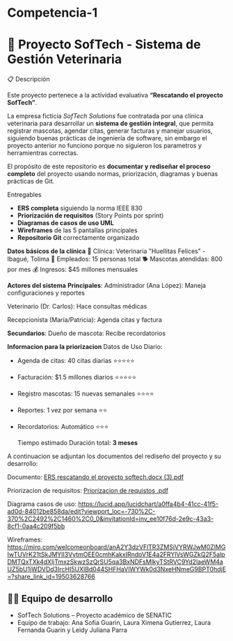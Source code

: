 # Competencia-1
# 🐾 Proyecto SofTech - Sistema de Gestión Veterinaria

 📋 Descripción
 
Este proyecto pertenece a la actividad evaluativa **“Rescatando el proyecto SofTech”**.  

La empresa ficticia *SofTech Solutions* fue contratada por una clínica veterinaria para desarrollar un **sistema de gestión integral**, que permita registrar mascotas, agendar citas, generar facturas y manejar usuarios, siguiendo buenas prácticas de ingeniería de software, sin embargo el proyecto anterior no funciono porque no siguieron los parametros y herramientras correctas.

El propósito de este repositorio es **documentar y rediseñar el proceso completo** del proyecto usando normas, priorización, diagramas y buenas prácticas de Git.

 Entregables
- **ERS completa** siguiendo la norma IEEE 830  
- **Priorización de requisitos** (Story Points por sprint)  
- **Diagramas de casos de uso UML**  
- **Wireframes** de las 5 pantallas principales  
- **Repositorio Git** correctamente organizado  

 **Datos básicos de la clínica**
🏢 Clínica: Veterinaria "Huellitas Felices" - Ibagué, Tolima
👥 Empleados: 15 personas total
🐕 Mascotas atendidas: 800 por mes
💰 Ingresos: $45 millones mensuales


**Actores del sistema**
**Principales**:
Administrador (Ana López):  Maneja configuraciones y reportes

Veterinario (Dr. Carlos):  Hace consultas médicas

Recepcionista (María/Patricia):  Agenda citas y factura

**Secundarios**:
 Dueño de mascota:  Recibe recordatorios


**Informacion para la priorizacion**
Datos de Uso Diario:

- Agenda de citas: 40 citas diarias ⭐⭐⭐⭐⭐
- Facturación: $1.5 millones diarios ⭐⭐⭐⭐⭐
- Registro mascotas: 15 nuevas semanales ⭐⭐⭐⭐
- Reportes: 1 vez por semana ⭐⭐
- Recordatorios: Automático ⭐⭐⭐

  Tiempo estimado
Duración total: **3 meses**

A continuacion se adjuntan los documentos del rediseño del proyecto y su desarrollo:

Documento: [ERS rescatando el proyecto softech.docx (3).pdf](https://github.com/user-attachments/files/23213671/ERS.rescatando.el.proyecto.softech.docx.3.pdf)

Priorizacion de requisitos: [Priorizacion de requistos .pdf](https://github.com/user-attachments/files/23197292/Priorizacion.de.requistos.pdf)

Diagrama casos de uso: https://lucid.app/lucidchart/a0ffa4b4-41cc-41f5-ad0d-84012be858da/edit?viewport_loc=-730%2C-370%2C2492%2C1460%2C0_0&invitationId=inv_ee10f76d-2e9c-43a3-8cf1-0aa4c209f5bb

Wireframes: https://miro.com/welcomeonboard/anA2Y3dzVFlTR3ZMSjVYRWJwM0ZlMGIwTUVrK21tSkJMYlI3VytmOEE0cmhKakxIRndoV1E4a2FRYlVsWGZkQ2F5alpDMTQxTXk4dXljTmxzSkwzSzQrSU5qa3BxNDFsMlkyTStRVC9Yd2laeWM4aUZ5bU1jWDVDd3IrcHI5UXlBd044SHFHaVlWYWk0d3NxeHNmeG9BPT0hdjE=?share_link_id=19503628766

## 👩‍💻 Equipo de desarrollo
- SofTech Solutions – Proyecto académico de SENATIC
- Equipo de trabajo: Ana Sofia Guarin, Laura Ximena Gutierrez, Laura Fernanda Guarin y Leidy Juliana Parra



